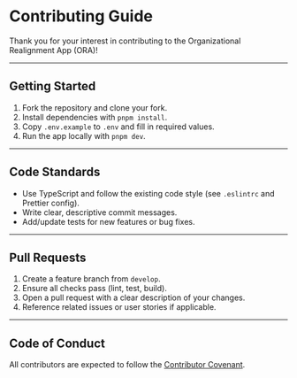 # Contributing Guide

Thank you for your interest in contributing to the Organizational Realignment App (ORA)!

---

## Getting Started

1. Fork the repository and clone your fork.
2. Install dependencies with `pnpm install`.
3. Copy `.env.example` to `.env` and fill in required values.
4. Run the app locally with `pnpm dev`.

---

## Code Standards

- Use TypeScript and follow the existing code style (see `.eslintrc` and Prettier config).
- Write clear, descriptive commit messages.
- Add/update tests for new features or bug fixes.

---

## Pull Requests

1. Create a feature branch from `develop`.
2. Ensure all checks pass (lint, test, build).
3. Open a pull request with a clear description of your changes.
4. Reference related issues or user stories if applicable.

---

## Code of Conduct

All contributors are expected to follow the [Contributor Covenant](https://www.contributor-covenant.org/).

